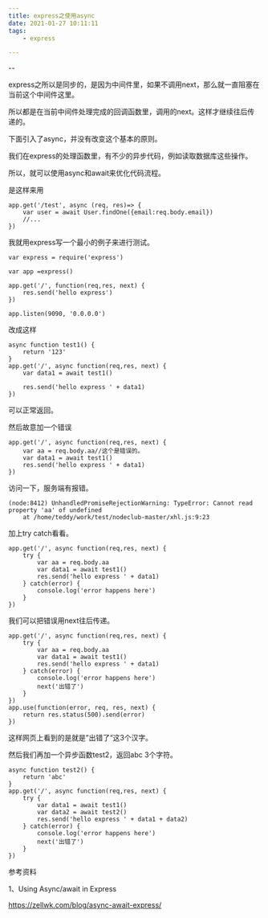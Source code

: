 ```yaml
---
title: express之使用async
date: 2021-01-27 10:11:11
tags:
	- express

---
```


--

express之所以是同步的，是因为中间件里，如果不调用next，那么就一直阻塞在当前这个中间件这里。

所以都是在当前中间件处理完成的回调函数里，调用的next。这样才继续往后传递的。

下面引入了async，并没有改变这个基本的原则。



我们在express的处理函数里，有不少的异步代码，例如读取数据库这些操作。

所以，就可以使用async和await来优化代码流程。

是这样来用

```
app.get('/test', async (req, res)=> {
	var user = await User.findOne({email:req.body.email})
	//...
})
```

我就用express写一个最小的例子来进行测试。

```
var express = require('express')

var app =express()

app.get('/', function(req,res, next) {
    res.send('hello express')
})

app.listen(9090, '0.0.0.0')
```

改成这样

```
async function test1() {
    return '123'
}
app.get('/', async function(req,res, next) {
    var data1 = await test1()

    res.send('hello express ' + data1)
})
```

可以正常返回。

然后故意加一个错误

```
app.get('/', async function(req,res, next) {
    var aa = req.body.aa//这个是错误的。
    var data1 = await test1()
    res.send('hello express ' + data1)
})
```

访问一下，服务端有报错。

```
(node:8412) UnhandledPromiseRejectionWarning: TypeError: Cannot read property 'aa' of undefined
    at /home/teddy/work/test/nodeclub-master/xhl.js:9:23
```

加上try catch看看。

```
app.get('/', async function(req,res, next) {
    try {
        var aa = req.body.aa
        var data1 = await test1()
        res.send('hello express ' + data1)
    } catch(error) {
        console.log('error happens here')
    }
})
```

我们可以把错误用next往后传递。

```
app.get('/', async function(req,res, next) {
    try {
        var aa = req.body.aa
        var data1 = await test1()
        res.send('hello express ' + data1)
    } catch(error) {
        console.log('error happens here')
        next('出错了')
    }
})
app.use(function(error, req, res, next) {
    return res.status(500).send(error)
})
```

这样网页上看到的是就是”出错了“这3个汉字。

然后我们再加一个异步函数test2，返回abc 3个字符。

```
async function test2() {
    return 'abc'
}
app.get('/', async function(req,res, next) {
    try {
        var data1 = await test1()
        var data2 = await test2()
        res.send('hello express ' + data1 + data2)
    } catch(error) {
        console.log('error happens here')
        next('出错了')
    }
})
```





参考资料

1、Using Async/await in Express

https://zellwk.com/blog/async-await-express/